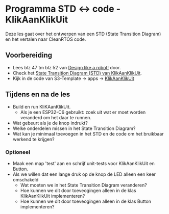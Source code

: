 # Programma STD <-> code - KlikAanKlikUit

Deze les gaat over het ontwerpen van een STD (State Transition Diagram) en het vertalen naar CleanRTOS code.

## Voorbereiding

- Lees blz 47 tm blz 52 van [Design like a robot!](../../onderwijsmateriaal/readers/Design%20Like%20a%20Robot!.pdf) door.
- Check het [State Transition Diagram (STD) van KlikAanKlikUit](../../onderwijsmateriaal/opdrachten/oefenopdrachten/std-klik-aan-klik-uit/KlikAan-KlikUit-1.png).
- Kijk in de code van S3-Template -> apps -> [KlikAanKlikUit](https://github.com/HU-TI-DEV/S3-Template/tree/main/apps/KlikAanKlikUit) 

## Tijdens en na de les

- Build en run KliKAanKlikUit.
  - Als je een ESP32-C6 gebruikt: zoek uit wat er moet worden veranderd om het daar te runnen.
- Wat gebeurt als je de knop indrukt?
- Welke onderdelen missen in het State Transition Diagram?
- Wat kan je minimaal toevoegen in het STD en de code om het bruikbaar werkend te krijgen?

### Optioneel

- Maak een map 'test' aan en schrijf unit-tests voor KlikAanKlikUit en Button.
- Als we willen dat een lange druk op de knop de LED alleen een keer omschakeld
  - Wat moeten we in het State Transition Diagram veranderen?
  - Hoe kunnen we dit door toeveogingen alleen in de klas KlikAanKlikUit implementeren?
  - Hoe kunnen we dit door toeveogingen alleen in de klas Button implementeren?
